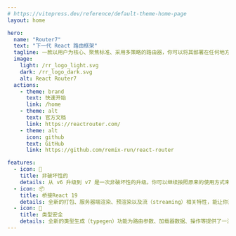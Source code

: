 ```yaml
---
# https://vitepress.dev/reference/default-theme-home-page
layout: home

hero:
  name: "Router7"
  text: "下一代 React 路由框架"
  tagline: 一款以用户为核心、聚焦标准、采用多策略的路由器，你可以将其部署在任何地方。
  image:
    light: /rr_logo_light.svg
    dark: /rr_logo_dark.svg
    alt: React Router7
  actions:
    - theme: brand
      text: 快速开始
      link: /home
    - theme: alt
      text: 官方文档
      link: https://reactrouter.com/
    - theme: alt
      icon: github
      text: GitHub
      link: https://github.com/remix-run/react-router

features:
  - icon: 🔗
    title: 非破坏性的
    details: 从 v6 升级到 v7 是一次非破坏性的升级。你可以继续按照原来的使用方式来使用 React Router。
  - icon: 📦
    title: 桥接React 19
    details: 全新的打包、服务器端渲染、预渲染以及流（streaming）相关特性，能让你逐步弥合从 React 18 到 19 之间的差距。
  - icon: 🍃
    title: 类型安全
    details: 全新的类型生成（typegen）功能为路由参数、加载器数据、操作等提供了一流的类型支持。
---
```

